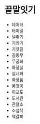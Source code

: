 # 끝말잇기

* 데이터
* 터미널
* 널뛰기
* 기러기
* 기찻길
* 길동무
* 무궁화
* 화장실
* 실내화
* 화장품
* 품앗이
* 이교도
* 도서관
* 관찰소
* 소설책
* 책갈피